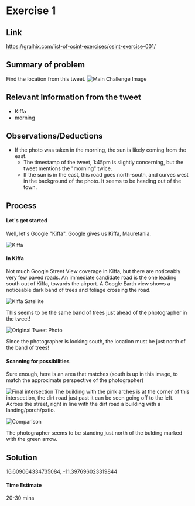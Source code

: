 # Exercise 1

## Link
https://gralhix.com/list-of-osint-exercises/osint-exercise-001/

## Summary of problem
Find the location from this tweet.
![Main Challenge Image](https://gralhix.com/wp-content/uploads/2023/01/osintexercise001.png)

## Relevant Information from the tweet
- Kiffa
- morning

## Observations/Deductions
- If the photo was taken in the morning, the sun is likely coming from the east.
    - The timestamp of the tweet, 1:45pm is slightly concerning, but the tweet mentions the "morning" twice.
    - If the sun is in the east, this road goes north-south, and curves west in the background of the photo. It seems to be heading out of the town.
     


## Process

#### Let's get started
Well, let's Google "Kiffa". Google gives us Kiffa, Mauretania.

![Kiffa](https://i.imgur.com/ujGnwQn.png)


#### In Kiffa
Not much Google Street View coverage in Kiffa, but there are noticeably very few paved roads. An immediate candidate road is the one leading south out of Kiffa, towards the airport. A Google Earth view shows a noticeable dark band of trees and foliage crossing the road. 

![Kiffa Satellite](https://i.imgur.com/c9Mi6lj.png)

This seems to be the same band of trees just ahead of the photographer in the tweet!

![Original Tweet Photo](https://gralhix.com/wp-content/uploads/2023/08/osint-exercise-001-big-picture.jpeg)

Since the photographer is looking south, the location must be just north of the band of trees! 

#### Scanning for possibilities

Sure enough, here is an area that matches (south is up in this image, to match the approximate perspective of the photographer)

![Final intersection](https://i.imgur.com/tyh52d6.png)
The building with the pink arches is at the corner of this intersection, the dirt road just past it can be seen going off to the left. Across the street, right in line with the dirt road a building with a landing/porch/patio.

![Comparison](https://i.imgur.com/YTHz0n9.png)

The photographer seems to be standing just north of the bulding marked with the green arrow.

## Solution
[16.609064334735084, -11.397696023319844](https://earth.google.com/web/search/16.60947009191877,+-11.397818743081878/@16.60945228,-11.39778856,122.83948355a,108.54743089d,35y,163.25691494h,1.76151303t,-0r/data=CmoaQBI6Gc1jgzsGnDBAIXd5hOSuyybAKiYxNi42MDk0NzAwOTE5MTg3NywgLTExLjM5NzgxODc0MzA4MTg3OBgCIAEiJgokCfkrkpiFnDBAEYRlGvxmmzBAGZpF4T76ySbAIbmGfDdizSbAOgMKATA)
 

#### Time Estimate
20-30 mins